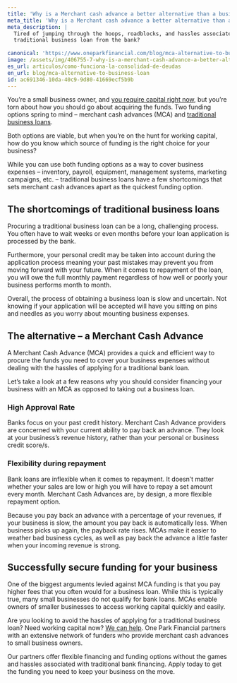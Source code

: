 ```yaml
---
title: 'Why is a Merchant cash advance a better alternative than a business loan?'
meta_title: 'Why is a Merchant cash advance a better alternative than a business loan?'
meta_description: |
  Tired of jumping through the hoops, roadblocks, and hassles associated with procuring a
  traditional business loan from the bank?
  
canonical: 'https://www.oneparkfinancial.com/blog/mca-alternative-to-business-loan'
image: /assets/img/406755-7-why-is-a-merchant-cash-advance-a-better-alternative-than-a-business-loan-(1).jpg
es_url: articulos/como-funciona-la-consolidad-de-deudas
en_url: blog/mca-alternative-to-business-loan
id: ac691346-10da-40c9-9d80-41669ecf5b9b
---
```

You’re a small business owner, and [you require capital right now](https://www.oneparkfinancial.com/pre-qualification), but you’re torn about how you
should go about acquiring the funds. Two funding options spring to mind – merchant cash
advances (MCA) and [traditional business loans](https://www.oneparkfinancial.com/blog/alternative-business-funding-options).

Both options are viable, but when you’re on the hunt for working capital, how do you know
which source of funding is the right choice for your business?

While you can use both funding options as a way to cover business expenses – inventory,
payroll, equipment, management systems, marketing campaigns, etc. – traditional business loans
have a few shortcomings that sets merchant cash advances apart as the quickest funding option.

## The shortcomings of traditional business loans

Procuring a traditional business loan can be a long, challenging process. You often have to wait
weeks or even months before your loan application is processed by the bank.

Furthermore, your personal credit may be taken into account during the application process
meaning your past mistakes may prevent you from moving forward with your future. When it
comes to repayment of the loan, you will owe the full monthly payment regardless of how well
or poorly your business performs month to month.

Overall, the process of obtaining a business loan is slow and uncertain. Not knowing if your
application will be accepted will have you sitting on pins and needles as you worry about
mounting business expenses.

## The alternative – a Merchant Cash Advance

A Merchant Cash Advance (MCA) provides a quick and efficient way to procure the funds you
need to cover your business expenses without dealing with the hassles of applying for a
traditional bank loan.

Let’s take a look at a few reasons why you should consider financing your business with an
MCA as opposed to taking out a business loan.

### High Approval Rate

Banks focus on your past credit history. Merchant Cash Advance providers are concerned with
your current ability to pay back an advance. They look at your business’s revenue history, rather
than your personal or business credit score/s.

### Flexibility during repayment

Bank loans are inflexible when it comes to repayment. It doesn’t matter whether your sales are
low or high you will have to repay a set amount every month. Merchant Cash Advances are, by
design, a more flexible repayment option.

Because you pay back an advance with a percentage of your revenues, if your business is slow,
the amount you pay back is automatically less. When business picks up again, the payback rate
rises. MCAs make it easier to weather bad business cycles, as well as pay back the advance a
little faster when your incoming revenue is strong.

## Successfully secure funding for your business

One of the biggest arguments levied against MCA funding is that you pay higher fees that you
often would for a business loan. While this is typically true, many small businesses do not
qualify for bank loans. MCAs enable owners of smaller businesses to access working capital
quickly and easily.

Are you looking to avoid the hassles of applying for a traditional business loan? Need working
capital now? [We can help](https://www.oneparkfinancial.com/how-it-works). One Park Financial partners with an extensive network of funders
who provide merchant cash advances to small business owners.

Our partners offer flexible financing and funding options without the games and hassles
associated with traditional bank financing. Apply today to get the funding you need to keep your
business on the move.